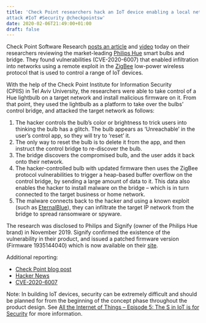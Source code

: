 ```yaml
---
title: 'Check Point researchers hack an IoT device enabling a local network
attack #IoT #Security @checkpointsw'
date: 2020-02-06T21:49:00+01:00
draft: false
---
```


Check Point Software Research [posts an article](https://blog.checkpoint.com/2020/02/05/the-dark-side-of-smart-lighting-check-point-research-shows-how-business-and-home-networks-can-be-hacked-from-a-lightbulb/) and [video](https://youtu.be/4CWU0DA__bY) today on their researchers reviewing the market-leading [Philips Hue](https://www2.meethue.com/en-us) smart bulbs and bridge. They found vulnerabilities (CVE-2020-6007) that enabled infiltration into networks using a remote exploit in the [ZigBee](https://en.wikipedia.org/wiki/ZigBee) low-power wireless protocol that is used to control a range of IoT devices.

With the help of the Check Point Institute for Information Security (CPIIS) in Tel Aviv University, the researchers were able to take control of a Hue lightbulb on a target network and install malicious firmware on it. From that point, they used the lightbulb as a platform to take over the bulbs’ control bridge, and attacked the target network as follows:

1.  The hacker controls the bulb’s color or brightness to trick users into thinking the bulb has a glitch. The bulb appears as ‘Unreachable’ in the user’s control app, so they will try to ‘reset’ it.
2.  The only way to reset the bulb is to delete it from the app, and then instruct the control bridge to re-discover the bulb.
3.  The bridge discovers the compromised bulb, and the user adds it back onto their network.
4.  The hacker-controlled bulb with updated firmware then uses the ZigBee protocol vulnerabilities to trigger a heap-based buffer overflow on the control bridge, by sending a large amount of data to it. This data also enables the hacker to install malware on the bridge – which is in turn connected to the target business or home network.
5.  The malware connects back to the hacker and using a known exploit (such as [EternalBlue](https://en.wikipedia.org/wiki/EternalBlue)), they can infiltrate the target IP network from the bridge to spread ransomware or spyware.

The research was disclosed to Philips and Signify (owner of the Philips Hue brand) in November 2019. Signify confirmed the existence of the vulnerability in their product, and issued a patched firmware version (Firmware 1935144040) which is now available on their [site](https://www2.meethue.com/en-us/support/release-notes/bridge).

Additional reporting:

*   [Check Point blog post](https://blog.checkpoint.com/2020/02/05/the-dark-side-of-smart-lighting-check-point-research-shows-how-business-and-home-networks-can-be-hacked-from-a-lightbulb/)
*   [Hacker News](https://thehackernews.com/2020/02/philips-smart-light-bulb-hacking.html)
*   [CVE-2020-6007](https://cve.mitre.org/cgi-bin/cvename.cgi?name=CVE-2020-6007)

Note: In building IoT devices, security can be extremely difficult and should be planned for from the beginning of the concept phase throughout the product design. See [All the Internet of Things – Episode 5: The S in IoT is for Security](https://www.youtube.com/watch?v=ISHqKL1okno) for more information.